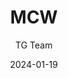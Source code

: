 ---
author: TG Team
title: MCW
category: AR
date: 2024-01-19
image: /assets/images/test_gun_image.png
range: Long
magazine: 10
stock: Bruen Stock
muzzle: Bore
barrel: Long Barrel
underbarrel: VX Pineapple

tier: META
tags: ["wz"]
---